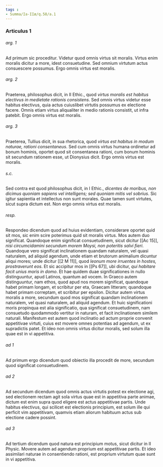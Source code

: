 ```yaml
---
tags : 
- Summa/Ia-IIæ/q.58/a.1
---
```


### Articulus 1

###### arg. 1
Ad primum sic proceditur. Videtur quod omnis virtus sit moralis. Virtus enim moralis dicitur a more, idest consuetudine. Sed omnium virtutum actus consuescere possumus. Ergo omnis virtus est moralis.

###### arg. 2
Praeterea, philosophus dicit, in II Ethic., quod *virtus moralis est habitus electivus in medietate rationis consistens*. Sed omnis virtus videtur esse habitus electivus, quia actus cuiuslibet virtutis possumus ex electione facere. Omnis etiam virtus aliqualiter in medio rationis consistit, ut infra patebit. Ergo omnis virtus est moralis.

###### arg. 3
Praeterea, Tullius dicit, in sua rhetorica, quod *virtus est habitus in modum naturae, rationi consentaneus*. Sed cum omnis virtus humana ordinetur ad bonum hominis, oportet quod sit consentanea rationi, cum bonum hominis sit secundum rationem esse, ut Dionysius dicit. Ergo omnis virtus est moralis.

###### s.c.
Sed contra est quod philosophus dicit, in I Ethic., *dicentes de moribus, non dicimus quoniam sapiens vel intelligens; sed quoniam mitis vel sobrius*. Sic igitur sapientia et intellectus non sunt morales. Quae tamen sunt virtutes, sicut supra dictum est. Non ergo omnis virtus est moralis.

###### resp.
Respondeo dicendum quod ad huius evidentiam, considerare oportet quid sit mos, sic enim scire poterimus quid sit moralis virtus. Mos autem duo significat. Quandoque enim significat consuetudinem, sicut dicitur [[Ac 15]], *nisi circumcidamini secundum morem Moysi, non poteritis salvi fieri*. Quandoque vero significat inclinationem quandam naturalem, vel quasi naturalem, ad aliquid agendum, unde etiam et brutorum animalium dicuntur aliqui mores; unde dicitur [[2 M 11]], quod *leonum more irruentes in hostes, prostraverunt eos*. Et sic accipitur mos in [[Ps 67]], ubi dicitur, *qui habitare facit unius moris in domo*. Et hae quidem duae significationes in nullo distinguuntur, apud Latinos, quantum ad vocem. In Graeco autem distinguuntur, nam ethos, quod apud nos morem significat, quandoque habet primam longam, et scribitur per eta, Graecam litteram; quandoque habet primam correptam, et scribitur per epsilon. Dicitur autem virtus moralis a more, secundum quod mos significat quandam inclinationem naturalem, vel quasi naturalem, ad aliquid agendum. Et huic significationi moris propinqua est alia significatio, qua significat consuetudinem, nam consuetudo quodammodo vertitur in naturam, et facit inclinationem similem naturali. Manifestum est autem quod inclinatio ad actum proprie convenit appetitivae virtuti, cuius est movere omnes potentias ad agendum, ut ex supradictis patet. Et ideo non omnis virtus dicitur moralis, sed solum illa quae est in vi appetitiva.

###### ad 1
Ad primum ergo dicendum quod obiectio illa procedit de more, secundum quod significat consuetudinem.

###### ad 2
Ad secundum dicendum quod omnis actus virtutis potest ex electione agi, sed electionem rectam agit sola virtus quae est in appetitiva parte animae, dictum est enim supra quod eligere est actus appetitivae partis. Unde habitus electivus, qui scilicet est electionis principium, est solum ille qui perficit vim appetitivam, quamvis etiam aliorum habituum actus sub electione cadere possint.

###### ad 3
Ad tertium dicendum quod natura est principium motus, sicut dicitur in II Physic. Movere autem ad agendum proprium est appetitivae partis. Et ideo assimilari naturae in consentiendo rationi, est proprium virtutum quae sunt in vi appetitiva.

